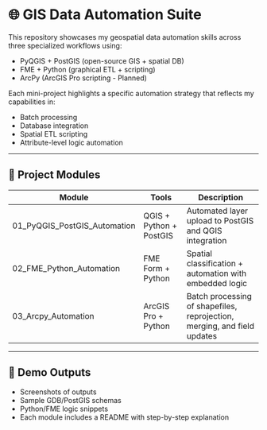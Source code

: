 # 🌐 GIS Data Automation Suite

This repository showcases my geospatial data automation skills across three specialized workflows using:
- PyQGIS + PostGIS (open-source GIS + spatial DB)
- FME + Python (graphical ETL + scripting)
- ArcPy (ArcGIS Pro scripting - Planned)

Each mini-project highlights a specific automation strategy that reflects my capabilities in:
- Batch processing
- Database integration
- Spatial ETL scripting
- Attribute-level logic automation
---

## 📁 Project Modules

| Module | Tools | Description |
|--------|-------|-------------|
| 01_PyQGIS_PostGIS_Automation | QGIS + Python + PostGIS | Automated layer upload to PostGIS and QGIS integration |
| 02_FME_Python_Automation | FME Form + Python | Spatial classification + automation with embedded logic |
| 03_Arcpy_Automation | ArcGIS Pro + Python | Batch processing of shapefiles, reprojection, merging, and field updates |

---

## 🔗 Demo Outputs

- Screenshots of outputs
- Sample GDB/PostGIS schemas
- Python/FME logic snippets
- Each module includes a README with step-by-step explanation
